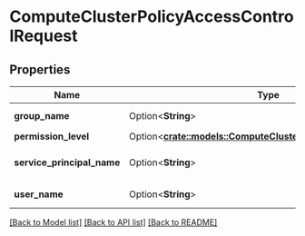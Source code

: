 # ComputeClusterPolicyAccessControlRequest

## Properties

Name | Type | Description | Notes
------------ | ------------- | ------------- | -------------
**group_name** | Option<**String**> | name of the group | [optional]
**permission_level** | Option<[**crate::models::ComputeClusterPolicyPermissionLevel**](ComputeClusterPolicyPermissionLevel.md)> |  | [optional]
**service_principal_name** | Option<**String**> | name of the service principal | [optional]
**user_name** | Option<**String**> | name of the user | [optional]

[[Back to Model list]](../README.md#documentation-for-models) [[Back to API list]](../README.md#documentation-for-api-endpoints) [[Back to README]](../README.md)


